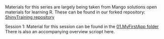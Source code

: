 Materials for this series are largely being taken from Mango solutions open materials for learning R. These can be found in our forked repository: [ShinyTraining repository](https://github.com/DataS-DH/ShinyTraining)

Session 1: Material for this session can be found in the [01.MyFirstApp folder](https://github.com/DataS-DH/ShinyTraining/tree/master/01.MyFirstApp) 
There is also an accompanying overview scriopt here.
